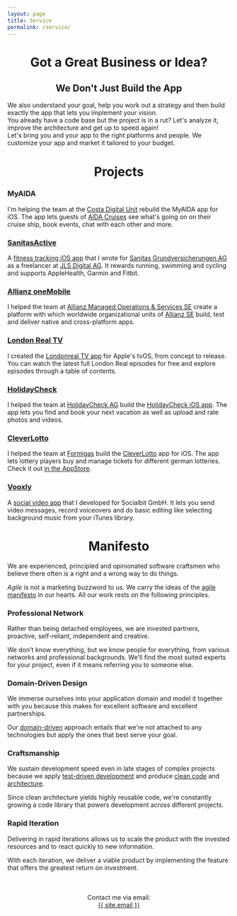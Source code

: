 ```yaml
---
layout: page
title: Service
permalink: /service/
---
```


<h1 style="text-align:center">Got a <nobr>Great Business</nobr> <nobr>or Idea?</nobr></h1>

<h2  style="text-align:center">We Don't Just Build <nobr>the App</nobr></h2>

<div class="grid-x small-up-1 medium-up-3 grid-margin-y grid-margin-x">
   <div class="cell">
      We also understand your goal, help you work out a strategy and then build exactly the app that lets you implement your vision.
   </div>
   <div class="cell">
      You already have a code base but the project is in a rut? Let's analyze it, improve the architecture and get up to speed again!
   </div>
   <div class="cell">
      Let's bring you and your app to the right platforms and people. We customize your app and market it tailored to your budget.
   </div>
</div>

<div class="ft-client-grid grid-x small-up-2 medium-up-3 large-up-3">

   <div class="cell" style="background-image:url(clients/aida.svg);">
      <a href="http://www.aida.de">
         <div></div>
      </a>
   </div>

   <div class="cell" style="background-image:url(clients/mindlink.svg);">
      <a href="http://mindlink.ch">
         <div></div>
      </a>
   </div>

   <div class="cell" style="background-image:url(clients/sanitas.png);">
      <a href="http://sanitas.com">
         <div></div>
      </a>
   </div>

   <div class="cell" style="background-image:url(clients/allianz.svg);">
      <a href="http://www.allianz.com">
         <div></div>
      </a>
   </div>

   <div class="cell" style="background-image:url(clients/gruenderschiff.png);">
      <a href="http://www.gruenderschiff.de">
         <div></div>
      </a>
   </div>

   <div class="cell" style="background-image:url(clients/londonreal.png);">
      <a href="http://www.londonreal.tv">
         <div></div>
      </a>
   </div>

   <div class="cell"  style="background-image:url(clients/holidaycheck.jpg);">
      <a href="https://www.holidaycheck.ch">
         <div></div>
      </a>
   </div>

   <div class="cell" style="background-image:url(clients/formigas.png);">
      <a href="http://www.formigas.de">
         <div></div>
      </a>
   </div>

   <div class="cell" style="background-image:url(clients/socialbit.png);">
      <a href="http://www.socialbit.de">
         <div></div>
      </a>
   </div>

</div>

<h1 style="text-align:center">Projects</h1>

<div class="grid-x small-up-1 medium-up-2 grid-margin-y grid-margin-x">

<div class="cell">
   <h3>MyAIDA</h3>

   I'm helping the team at the <a href="http://costadigital.io">Costa Digital Unit</a> rebuild the MyAIDA app for iOS. The app lets guests of <a href="https://www.aida.de">AIDA Cruises</a> see what's going on on their cruise ship, book events, chat with each other and more.
</div>
<div class="cell">
   <h3><a href="https://itunes.apple.com/de/app/sanitas-active/id1140475651">SanitasActive</a></h3>

   A <a href="https://itunes.apple.com/de/app/sanitas-active/id1140475651">fitness tracking iOS app</a> that I wrote for <a href="https://www.sanitas.com">Sanitas Grundversicherungen AG</a> as a freelancer at <a href="http://www.jls.ch">JLS Digital AG</a>. It rewards running, swimming and cycling and supports AppleHealth, Garmin and Fitbit.
</div>
<div class="cell">
   <h3><a href="https://www.allianz.com/de/produkte_loesungen/globale_geschaeftseinheiten/amos/">Allianz oneMobile</a></h3>

   I helped the team at <a href="https://www.allianz.com/de/produkte_loesungen/globale_geschaeftseinheiten/amos/">Allianz Managed Operations &amp; Services SE</a> create a platform with which worldwide organizational units of <a href="https://www.allianz.com">Allianz SE</a> build, test and deliver native and cross-platform apps.
</div>
<div class="cell">
   <h3><a href="http://www.flowtoolz.com/londonrealapp">London Real TV</a></h3>

   I created the <a href="http://www.flowtoolz.com/londonrealapp">Londonreal TV app</a> for Apple's tvOS, from concept to release. You can watch the latest full London Real episodes for free and explore episodes through a table of contents.
</div>
<div class="cell">
   <h3><a href="https://itunes.apple.com/de/app/holidaycheck/id431838682?mt=8">HolidayCheck</a></h3>

   I helped the team at <a href="http://www.holidaycheck.ch">HolidayCheck AG</a> build the <a href="https://itunes.apple.com/de/app/holidaycheck/id431838682?mt=8">HolidayCheck iOS app</a>. The app lets you find and book your next vacation as well as upload and rate photos and videos.
</div>
<div class="cell">
   <h3><a href="https://www.cleverlotto.de">CleverLotto</a></h3>

   I helped the team at <a href="http://www.formigas.de">Formigas</a> build the <a href="https://cleverlotto.de">CleverLotto</a> app for iOS. The app lets lottery players buy and manage tickets for different german lotteries. Check it out <a href="https://itunes.apple.com/de/app/clever-lotto-6aus49-eurojackpot/id390946943?mt=8">in the AppStore</a>.
</div>
<div class="cell">
   <h3><a href="https://www.instagram.com/vooxly/">Vooxly</a></h3>

   A <a href="https://www.instagram.com/vooxly/">social video app</a> that I developed for Socialbit GmbH. It lets you send video messages, record voiceovers and do basic editing like selecting background music from your iTunes library.
</div>

</div>

<h1 style="text-align:center">Manifesto</h1>

<div class="grid-x small-up-1 medium-up-2 grid-margin-y grid-margin-x">

   <div class="cell">
      <p>
      We are experienced, principled and opinionated software craftsmen who believe there often <i>is</i> a right and a wrong way to do things.
      </p>
   </div>

   <div class="cell">
      <p>
      <i>Agile</i> is not a marketing buzzword to us. We carry the ideas of the <a href="http://agilemanifesto.org/principles.html">agile manifesto</a> in our hearts. All our work rests on the following principles.
      </p>
   </div>

   <div class="cell">
      <h3>Professional Network</h3>
      <p>
      Rather than being detached employees, we are invested partners, proactive, self-reliant, independent and creative.
      </p>
      <p>
      We don't know everything, but we know people for everything, from various networks and professional backgrounds. We'll find the most suited experts for your project, even if it means referring you to someone else.
      </p>
   </div>

   <div class="cell">
      <h3>Domain-Driven Design</h3>
      <p>
      We immerse ourselves into your application domain and model it together with you because this makes for excellent software and excellent partnerships.
      </p>
      <p>
      Our <a href="https://www.goodreads.com/book/show/179133.Domain_Driven_Design">domain-driven</a> approach entails that we're not attached to any technologies but apply the ones that best serve your goal.
      </p>
   </div>

   <div class="cell">
      <h3>Craftsmanship</h3>
      <p>
      We sustain development speed even in late stages of complex projects because we apply <a href="https://www.goodreads.com/book/show/13705089-test-driven-ios-development">test-driven development</a> and produce <a href="https://www.goodreads.com/book/show/3735293-clean-code">clean code</a> and <a href="https://www.goodreads.com/book/show/18043011-clean-architecture">architecture</a>.
      </p>
      <p>
      Since clean architecture yields highly reusable code, we're constantly growing a code library that powers development across different projects.
      </p>
   </div>

   <div class="cell">
      <h3>Rapid Iteration</h3>
      <p>
      Delivering in rapid iterations allows us to scale the product with the invested resources and to react quickly to new information.
      </p>
      <p>
      With each iteration, we deliver a viable product by implementing the feature that offers the greatest return on investment.
      </p>
   </div>
</div>

<p style="text-align:center;margin-top:50px">
    Contact me via email:<br>
    <a onclick="ga('send', 'event', 'email', 'click', 'Contact me via email');"
        class="u-email"
        href="mailto:{{ site.email }}">
        {{ site.email }}
    </a>
</p>

<!-- old manifesto
<h2><i class="fi-heart"></i> Values</h2>
<ul>
   <li>We love software development</li>
   <li>We love creative productivity</li>
   <li>We love to work in a flow state</li>
   <li>We love the scientific method</li>
   <li>We love to bring crazy ideas to life</li>
   <li>We love to learn continuously</li>
</ul>

<h2><i class="fi-target-two"></i> Goal</h2>
<ul>
   <li>Flowtoolz are creativity-support tools</li>
   <li>Flowtoolz look and feel like games</li>
   <li>Flowtoolz are rich but easy to use</li>
   <li>Flowtoolz let you focus deeply</li>
   <li>Flowtoolz boost your productivity</li>
   <li>Flowtoolz inspire you to think differently</li>
</ul>

<h2><i class="fi-loop"></i> Process</h2>
<ul>
   <li>We embrace the agile manifesto</li>
   <li>We immerse ourselves into the domain</li>
   <li>We are not attached to any technology</li>
   <li>We apply test-driven development</li>
   <li>We produce clean code and architecture</li>
   <li>We work and deliver in rapid iterations</li>
</ul>
-->
